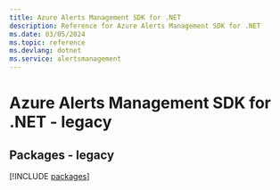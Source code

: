 ```yaml
---
title: Azure Alerts Management SDK for .NET
description: Reference for Azure Alerts Management SDK for .NET
ms.date: 03/05/2024
ms.topic: reference
ms.devlang: dotnet
ms.service: alertsmanagement
---
```

# Azure Alerts Management SDK for .NET - legacy
## Packages - legacy
[!INCLUDE [packages](alerts-management-index.md)]